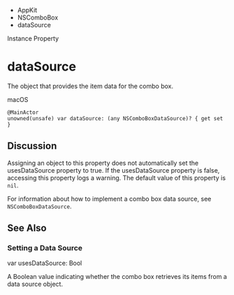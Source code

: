 

- AppKit
- NSComboBox
-  dataSource 

Instance Property

# dataSource

The object that provides the item data for the combo box.

macOS

``` source
@MainActor
unowned(unsafe) var dataSource: (any NSComboBoxDataSource)? { get set }
```

## Discussion

Assigning an object to this property does not automatically set the usesDataSource property to true. If the usesDataSource property is false, accessing this property logs a warning. The default value of this property is `nil`.

For information about how to implement a combo box data source, see `NSComboBoxDataSource`.

## See Also

### Setting a Data Source

var usesDataSource: Bool

A Boolean value indicating whether the combo box retrieves its items from a data source object.

